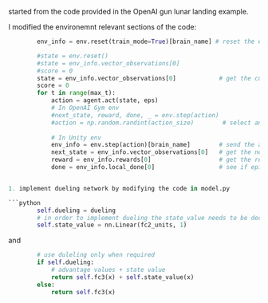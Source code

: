 
started from the code provided in the OpenAI gun lunar landing example. 


I modified the environemnt relevant sections of the code:

```python
        env_info = env.reset(train_mode=True)[brain_name] # reset the environment

        #state = env.reset()
        #state = env_info.vector_observations[0]
        #score = 0
        state = env_info.vector_observations[0]            # get the current state
        score = 0 
        for t in range(max_t):
            action = agent.act(state, eps)
            # In OpenAI Gym env
            #next_state, reward, done, _ = env.step(action)
            #action = np.random.randint(action_size)        # select an action
            
            # In Unity env
            env_info = env.step(action)[brain_name]        # send the action to the environment
            next_state = env_info.vector_observations[0]   # get the next state
            reward = env_info.rewards[0]                   # get the reward
            done = env_info.local_done[0]                  # see if episode has finished


1. implement dueling network by modifying the code in model.py 

```python
        self.dueling = dueling
        # in order to implement dueling the state_value needs to be declared
        self.state_value = nn.Linear(fc2_units, 1)
```
and

```python 
        # use duleling only when required
        if self.dueling:
            # advantage values + state value
            return self.fc3(x) + self.state_value(x)
        else:
            return self.fc3(x)
```
